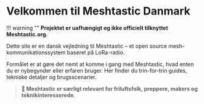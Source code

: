 # Velkommen til Meshtastic Danmark

!!! warning ""
    **Projektet er uafhængigt og ikke officielt tilknyttet Meshtastic.org.**

Dette site er en dansk vejledning til Meshtastic – et open source mesh-kommunikationssystem baseret på LoRa-radio.

Formålet er at gøre det nemt at komme i gang med Meshtastic, hvad enten du er nybegynder eller erfaren bruger. Her finder du trin-for-trin guides, tekniske detaljer og brugsscenarier.

> **📡 Meshtastic er særligt relevant for friluftsfolk, preppere, makers og teknikinteresserede.**

